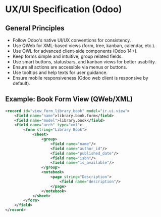 # UX/UI Specification (Odoo)

## General Principles
- Follow Odoo's native UI/UX conventions for consistency.
- Use QWeb for XML-based views (form, tree, kanban, calendar, etc.).
- Use OWL for advanced client-side components (Odoo 14+).
- Keep forms simple and intuitive; group related fields.
- Use smart buttons, statusbars, and kanban views for better usability.
- Ensure all actions are accessible via menus or buttons.
- Use tooltips and help texts for user guidance.
- Ensure mobile responsiveness (Odoo web client is responsive by default).

## Example: Book Form View (QWeb/XML)
```xml
<record id="view_form_library_book" model="ir.ui.view">
    <field name="name">library.book.form</field>
    <field name="model">library.book</field>
    <field name="arch" type="xml">
        <form string="Library Book">
            <sheet>
                <group>
                    <field name="name"/>
                    <field name="author_id"/>
                    <field name="published_date"/>
                    <field name="isbn"/>
                    <field name="is_available"/>
                </group>
                <notebook>
                    <page string="Description">
                        <field name="description"/>
                    </page>
                </notebook>
            </sheet>
        </form>
    </field>
</record>
``` 